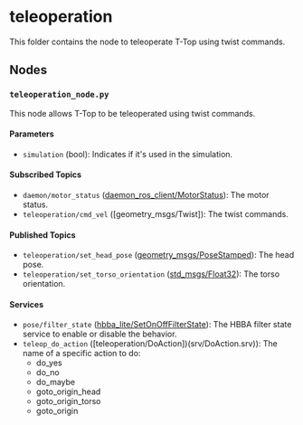 # teleoperation

This folder contains the node to teleoperate T-Top using twist commands.

## Nodes

### `teleoperation_node.py`

This node allows T-Top to be teleoperated using twist commands.

#### Parameters

- `simulation` (bool): Indicates if it's used in the simulation.

#### Subscribed Topics

- `daemon/motor_status` ([daemon_ros_client/MotorStatus](../../daemon_ros_client/msg/MotorStatus.msg)): The motor status.
- `teleoperation/cmd_vel` ([geometry_msgs/Twist]): The twist commands.

#### Published Topics

- `teleoperation/set_head_pose` ([geometry_msgs/PoseStamped](http://docs.ros.org/en/noetic/api/geometry_msgs/html/msg/PoseStamped.html)):
  The head pose.
- `teleoperation/set_torso_orientation` ([std_msgs/Float32](http://docs.ros.org/en/noetic/api/std_msgs/html/msg/Float32.html)): The
  torso orientation.

#### Services

- `pose/filter_state` ([hbba_lite/SetOnOffFilterState](../../hbba_lite/srv/SetOnOffFilterState.srv)): The HBBA filter
  state service to enable or disable the behavior.
- `teleop_do_action` ([teleoperation/DoAction])(srv/DoAction.srv)): The name of a specific action to do:
    - do_yes
    - do_no
    - do_maybe
    - goto_origin_head
    - goto_origin_torso
    - goto_origin
